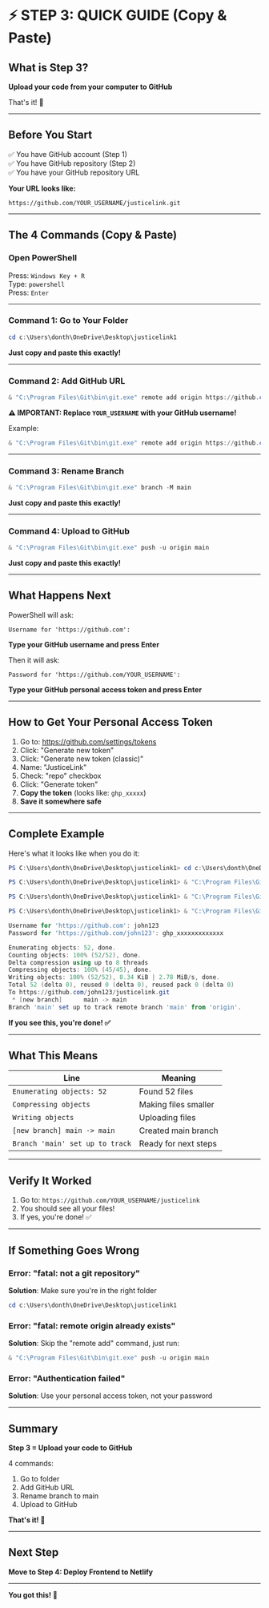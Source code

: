 # ⚡ STEP 3: QUICK GUIDE (Copy & Paste)

## What is Step 3?

**Upload your code from your computer to GitHub**

That's it! 🎉

---

## Before You Start

✅ You have GitHub account (Step 1)  
✅ You have GitHub repository (Step 2)  
✅ You have your GitHub repository URL  

**Your URL looks like:**
```
https://github.com/YOUR_USERNAME/justicelink.git
```

---

## The 4 Commands (Copy & Paste)

### Open PowerShell

Press: `Windows Key + R`  
Type: `powershell`  
Press: `Enter`

---

### Command 1: Go to Your Folder

```powershell
cd c:\Users\donth\OneDrive\Desktop\justicelink1
```

**Just copy and paste this exactly!**

---

### Command 2: Add GitHub URL

```powershell
& "C:\Program Files\Git\bin\git.exe" remote add origin https://github.com/YOUR_USERNAME/justicelink.git
```

**⚠️ IMPORTANT: Replace `YOUR_USERNAME` with your GitHub username!**

Example:
```powershell
& "C:\Program Files\Git\bin\git.exe" remote add origin https://github.com/john123/justicelink.git
```

---

### Command 3: Rename Branch

```powershell
& "C:\Program Files\Git\bin\git.exe" branch -M main
```

**Just copy and paste this exactly!**

---

### Command 4: Upload to GitHub

```powershell
& "C:\Program Files\Git\bin\git.exe" push -u origin main
```

**Just copy and paste this exactly!**

---

## What Happens Next

PowerShell will ask:

```
Username for 'https://github.com':
```

**Type your GitHub username and press Enter**

Then it will ask:

```
Password for 'https://github.com/YOUR_USERNAME':
```

**Type your GitHub personal access token and press Enter**

---

## How to Get Your Personal Access Token

1. Go to: https://github.com/settings/tokens
2. Click: "Generate new token"
3. Click: "Generate new token (classic)"
4. Name: "JusticeLink"
5. Check: "repo" checkbox
6. Click: "Generate token"
7. **Copy the token** (looks like: `ghp_xxxxx`)
8. **Save it somewhere safe**

---

## Complete Example

Here's what it looks like when you do it:

```powershell
PS C:\Users\donth\OneDrive\Desktop\justicelink1> cd c:\Users\donth\OneDrive\Desktop\justicelink1

PS C:\Users\donth\OneDrive\Desktop\justicelink1> & "C:\Program Files\Git\bin\git.exe" remote add origin https://github.com/john123/justicelink.git

PS C:\Users\donth\OneDrive\Desktop\justicelink1> & "C:\Program Files\Git\bin\git.exe" branch -M main

PS C:\Users\donth\OneDrive\Desktop\justicelink1> & "C:\Program Files\Git\bin\git.exe" push -u origin main

Username for 'https://github.com': john123
Password for 'https://github.com/john123': ghp_xxxxxxxxxxxxx

Enumerating objects: 52, done.
Counting objects: 100% (52/52), done.
Delta compression using up to 8 threads
Compressing objects: 100% (45/45), done.
Writing objects: 100% (52/52), 8.34 KiB | 2.78 MiB/s, done.
Total 52 (delta 0), reused 0 (delta 0), reused pack 0 (delta 0)
To https://github.com/john123/justicelink.git
 * [new branch]      main -> main
Branch 'main' set up to track remote branch 'main' from 'origin'.
```

**If you see this, you're done! ✅**

---

## What This Means

| Line | Meaning |
|------|---------|
| `Enumerating objects: 52` | Found 52 files |
| `Compressing objects` | Making files smaller |
| `Writing objects` | Uploading files |
| `[new branch] main -> main` | Created main branch |
| `Branch 'main' set up to track` | Ready for next steps |

---

## Verify It Worked

1. Go to: `https://github.com/YOUR_USERNAME/justicelink`
2. You should see all your files!
3. If yes, you're done! ✅

---

## If Something Goes Wrong

### Error: "fatal: not a git repository"
**Solution**: Make sure you're in the right folder
```powershell
cd c:\Users\donth\OneDrive\Desktop\justicelink1
```

### Error: "fatal: remote origin already exists"
**Solution**: Skip the "remote add" command, just run:
```powershell
& "C:\Program Files\Git\bin\git.exe" push -u origin main
```

### Error: "Authentication failed"
**Solution**: Use your personal access token, not your password

---

## Summary

**Step 3 = Upload your code to GitHub**

4 commands:
1. Go to folder
2. Add GitHub URL
3. Rename branch to main
4. Upload to GitHub

**That's it! 🎉**

---

## Next Step

**Move to Step 4: Deploy Frontend to Netlify**

---

**You got this! 🚀**

